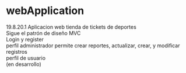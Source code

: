 # webApplication
19.8.20.1
Aplicacion web tienda de tickets de deportes </br>
Sigue el patrón de diseño MVC </br>
Login y register</br>
perfil administrador permite crear reportes, actualizar, crear, y modificar registros </br>
perfil de usuario</br>
(en desarrollo) 



